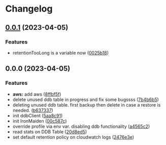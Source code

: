 # Changelog

## [0.0.1](https://github.com/jay-babu/cloud-cleaner/compare/v0.0.0...v0.0.1) (2023-04-05)


### Features

* retentionTooLong is a variable now ([0025b18](https://github.com/jay-babu/cloud-cleaner/commit/0025b1864ea150cf4ec8255c63bfd80c2661c873))

## 0.0.0 (2023-04-05)


### Features

* **aws:** add aws ([8ffbf5f](https://github.com/jay-babu/cloud-cleaner/commit/8ffbf5f9c8b419a2b7293bed530d35a933bc07c2))
* delete unused ddb table in progress and fix some bugssss ([7b4b6b5](https://github.com/jay-babu/cloud-cleaner/commit/7b4b6b54e8878f132c1b7c80206bb9b492888f3e))
* deleting unused ddb table. first backup then delete in case a restore is needed. ([b637337](https://github.com/jay-babu/cloud-cleaner/commit/b6373370e92d6802358d043744d21f73873f491e))
* init ddbClient ([5aa8c91](https://github.com/jay-babu/cloud-cleaner/commit/5aa8c91eebab005659c7cad0226c056bdde485d1))
* init IronMaiden ([00c587c](https://github.com/jay-babu/cloud-cleaner/commit/00c587c25922ff4f2dc506ef267ea5d60783405d))
* override profile via env var. disabling ddb functionality ([a4565c2](https://github.com/jay-babu/cloud-cleaner/commit/a4565c23ee48813463267a11ce435439c7cd97c8))
* read stats on DDB Table ([20d8ed5](https://github.com/jay-babu/cloud-cleaner/commit/20d8ed5e44c9f2faedc466e93956a8302cc5066b))
* set default retention policy on cloudwatch logs ([2476e3e](https://github.com/jay-babu/cloud-cleaner/commit/2476e3e185deda623943d642f567b32de91ed838))
